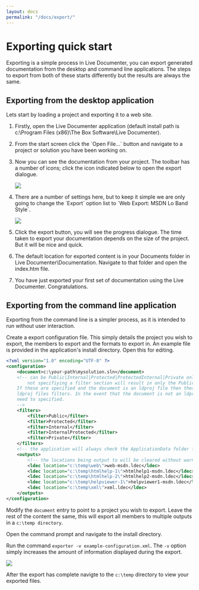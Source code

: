 ```yaml
---
layout: docs
permalink: "/docs/export/"
---
```


# Exporting quick start

Exporting is a simple process in Live Documenter, you can export generated documentation from the desktop and command line 
applications. The steps to export from both of these starts differently but the results are always the same.

## Exporting from the desktop application
Lets start by loading a project and exporting it to a web site.

<ol>
    <li><p>Firstly, open the Live Documenter application (default install path is c:\Program Files (x86)\The Box Software\Live Documenter).</p></li>
    <li><p>From the start screen click the `Open File...` button and navigate to a project or solution you have been working on.</p></li>
    <li><p>Now you can see the documentation from your project. The toolbar has a number of icons; click the icon indicated below to open
        the export dialogue.</p>
        <div class="image">
            <img class="img-fluid" src="/assets/images/documentation/ld-manage-documentation-export.png">
        </div>
    </li>
    <li>
        <p>There are a number of settings here, but to keep it simple we are only going to change the `Export` option list to `Web Export: MSDN Lo Band Style`.</p>
        <div class="image">
            <img class="img-fluid" src="/assets/images/documentation/ld-export-dialogue.png">
        </div>
    </li>
    <li>
        <p>Click the export button, you will see the progress dialogue. The time taken to export your documentation depends on the size of the project. But it
        will be nice and quick.</p>
    </li>
    <li><p>The default location for exported content is in your Documents folder in Live Documenter\Documentation. Navigate to that folder and open the index.htm file.</p></li>
    <li><p>You have just exported your first set of documentation using the Live Documenter. Congratulations.</p></li>
</ol>

## Exporting from the command line application
Exporting from the command line is a simpler process, as it is intended to run without user interaction.

Create a export configuration file. This simply details the project you wish to export, the members to export and the formats to export in. An example file is provided in the application's install directory. Open this for editing.

```xml
<?xml version="1.0" encoding="UTF-8" ?>
<configuration>
    <document>c:\your-path\mysolution.sln</document>
    <!-- can be Public|Internal|Protected|ProtectedInternal|Private only those detailed will be output,
        not specifiying a filter section will result in only the Public members being exported.
    If these are specified and the document is an ldproj file then these will override the
    ldproj files filters. In the event that the document is not an ldprof file these will
    need to specified.
    -->
    <filters>
        <filter>Public</filter>
        <filter>Protected</filter>
        <filter>Internal</filter>
        <filter>InternalProtected</filter>
        <filter>Private</filter>
    </filters>
    <!-- the application will always check the ApplicationData folder for LDEC files -->
    <outputs>
        <!-- the locations being output to will be cleared without warning -->
        <ldec location="c:\temp\web\">web-msdn.ldec</ldec>
        <ldec location="c:\temp\htmlhelp-1\">htmlhelp1-msdn.ldec</ldec>
        <ldec location="c:\temp\htmlhelp-2\">htmlhelp2-msdn.ldec</ldec>
        <ldec location="c:\temp\helpviewer-1\">helpviewer1-msdn.ldec</ldec>
        <ldec location="c:\temp\xml\">xml.ldec</ldec>
    </outputs>
</configuration>
```

Modify the <code>document</code> entry to point to a project you wish to export. Leave the rest of the content the same, this will export all members to multiple outputs in a <code>c:\temp directory</code>.</p>

Open the command prompt and navigate to the install directory.

Run the command <code>exporter -v example-configuration.xml</code>. The <code>-v</code> option simply increases the amount of information displayed during the export.
<div class="image">
    <img src="/assets/images/documentation/command-line-output.png">
</div>

After the export has complete navigte to the <code>c:\temp</code> directory to view your exported files.
